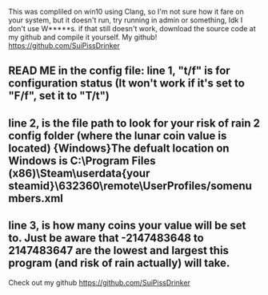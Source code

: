 This was compliled on win10 using Clang, so I'm not sure how it fare on your system, but it doesn't run, try running in admin or something, Idk I don't use W*****s.
if that still doesn't work, download the source code at my github and compile it yourself.
My github! https://github.com/SuiPissDrinker



READ ME
in the config file:
line 1, "t/f" is for configuration status (It won't work if it's set to "F/f", set it to "T/t")
-----
line 2, is the file path to look for your risk of rain 2 config folder (where the lunar coin value is located)
{Windows}The defualt location on Windows is  C:\Program Files (x86)\Steam\userdata\{your steamid}\632360\remote\UserProfiles/somenumbers.xml
-----
line 3, is how many coins your value will be set to. Just be aware that -2147483648 to 2147483647 are the lowest and largest this program (and risk of rain actually) will take. 
-----
Check out my github https://github.com/SuiPissDrinker
